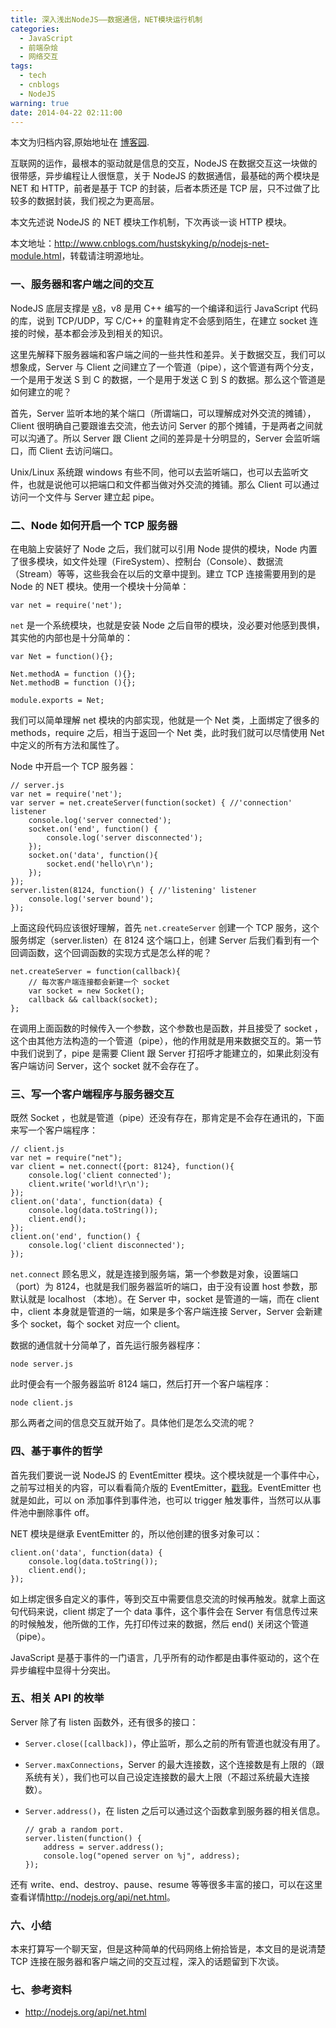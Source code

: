 ```yaml
---
title: 深入浅出NodeJS——数据通信，NET模块运行机制
categories:
  - JavaScript
  - 前端杂烩
  - 网络交互
tags:
  - tech
  - cnblogs
  - NodeJS
warning: true
date: 2014-04-22 02:11:00
---
```


<div class="history-article">本文为归档内容,原始地址在 <a href="http://www.cnblogs.com/hustskyking/archive/2014/04/22/nodejs-net-module.html" target="_blank">博客园</a>.</div>

<p>互联网的运作，最根本的驱动就是信息的交互，NodeJS 在数据交互这一块做的很带感，异步编程让人很惬意，关于 NodeJS 的数据通信，最基础的两个模块是 NET 和 HTTP，前者是基于 TCP 的封装，后者本质还是 TCP 层，只不过做了比较多的数据封装，我们视之为更高层。</p>
<p>本文先述说 NodeJS 的 NET 模块工作机制，下次再谈一谈 HTTP 模块。</p>
<p>本文地址：<a href="http://www.cnblogs.com/hustskyking/p/nodejs-net-module.html">http://www.cnblogs.com/hustskyking/p/nodejs-net-module.html</a>，转载请注明源地址。</p>
<h3>一、服务器和客户端之间的交互</h3>
<p>NodeJS 底层支撑是 <a href="http://en.wikipedia.org/wiki/V8_engine" target="_blank">v8</a>，v8 是用 C++ 编写的一个编译和运行 JavaScript 代码的库，说到 TCP/UDP，写 C/C++ 的童鞋肯定不会感到陌生，在建立 socket 连接的时候，基本都会涉及到相关的知识。</p>
<p>这里先解释下服务器端和客户端之间的一些共性和差异。关于数据交互，我们可以想象成，Server 与 Client 之间建立了一个管道（pipe），这个管道有两个分支，一个是用于发送 S 到 C 的数据，一个是用于发送 C 到 S 的数据。那么这个管道是如何建立的呢？</p>
<p>首先，Server 监听本地的某个端口（所谓端口，可以理解成对外交流的摊铺），Client 很明确自己要跟谁去交流，他去访问 Server 的那个摊铺，于是两者之间就可以沟通了。所以 Server 跟 Client 之间的差异是十分明显的，Server 会监听端口，而 Client 去访问端口。</p>
<p>Unix/Linux 系统跟 windows 有些不同，他可以去监听端口，也可以去监听文件，也就是说他可以把端口和文件都当做对外交流的摊铺。那么 Client 可以通过访问一个文件与 Server 建立起 pipe。</p>
<h3>二、Node 如何开启一个 TCP 服务器</h3>
<p>在电脑上安装好了 Node 之后，我们就可以引用 Node 提供的模块，Node 内置了很多模块，如文件处理（FireSystem）、控制台（Console）、数据流（Stream）等等，这些我会在以后的文章中提到。建立 TCP 连接需要用到的是 Node 的 NET 模块。使用一个模块十分简单：</p>

```
var net = require('net');

```

<p><code>net</code> 是一个系统模块，也就是安装 Node 之后自带的模块，没必要对他感到畏惧，其实他的内部也是十分简单的：</p>

```
var Net = function(){};

Net.methodA = function (){};
Net.methodB = function (){};

module.exports = Net;

```

<p>我们可以简单理解 net 模块的内部实现，他就是一个 Net 类，上面绑定了很多的 methods，require 之后，相当于返回一个 Net 类，此时我们就可以尽情使用 Net 中定义的所有方法和属性了。</p>
<p>Node 中开启一个 TCP 服务器：</p>

```
// server.js
var net = require('net');
var server = net.createServer(function(socket) { //'connection' listener
    console.log('server connected');
    socket.on('end', function() {
        console.log('server disconnected');
    });
    socket.on('data', function(){
        socket.end('hello\r\n');
    });
});
server.listen(8124, function() { //'listening' listener
    console.log('server bound');
});

```

<p>上面这段代码应该很好理解，首先 <code>net.createServer</code> 创建一个 TCP 服务，这个服务绑定（server.listen）在 8124 这个端口上，创建 Server 后我们看到有一个回调函数，这个回调函数的实现方式是怎么样的呢？</p>

```
net.createServer = function(callback){
    // 每次客户端连接都会新建一个 socket
    var socket = new Socket();
    callback && callback(socket);
};

```

<p>在调用上面函数的时候传入一个参数，这个参数也是函数，并且接受了 socket ，这个由其他方法构造的一个管道（pipe），他的作用就是用来数据交互的。第一节中我们说到了，pipe 是需要 Client 跟 Server 打招呼才能建立的，如果此刻没有客户端访问 Server，这个 socket 就不会存在了。</p>
<h3>三、写一个客户端程序与服务器交互</h3>
<p>既然 Socket ，也就是管道（pipe）还没有存在，那肯定是不会存在通讯的，下面来写一个客户端程序：</p>

```
// client.js
var net = require("net");
var client = net.connect({port: 8124}, function(){
    console.log('client connected');
    client.write('world!\r\n');
});
client.on('data', function(data) {
    console.log(data.toString());
    client.end();
});
client.on('end', function() {
    console.log('client disconnected');
});

```

<p><code>net.connect</code> 顾名思义，就是连接到服务端，第一个参数是对象，设置端口（port）为 8124，也就是我们服务器监听的端口，由于没有设置 host 参数，那默认就是 localhost （本地）。在 Server 中，socket 是管道的一端，而在 client 中，client 本身就是管道的一端，如果是多个客户端连接 Server，Server 会新建多个 socket，每个 socket 对应一个 client。</p>
<p>数据的通信就十分简单了，首先运行服务器程序：</p>

```
node server.js

```

<p>此时便会有一个服务器监听 8124 端口，然后打开一个客户端程序：</p>

```
node client.js

```

<p>那么两者之间的信息交互就开始了。具体他们是怎么交流的呢？</p>
<h3>四、基于事件的哲学</h3>
<p>首先我们要说一说 NodeJS 的 EventEmitter 模块。这个模块就是一个事件中心，之前写过相关的内容，可以看看简介版的 EventEmitter，<a href="http://www.cnblogs.com/hustskyking/p/how-to-achieve-loading-module.html#p-2" target="_blank">戳我</a>。EventEmitter 也就是如此，可以 on 添加事件到事件池，也可以 trigger 触发事件，当然可以从事件池中删除事件 off。</p>
<p>NET 模块是继承 EventEmitter 的，所以他创建的很多对象可以：</p>

```
client.on('data', function(data) {
    console.log(data.toString());
    client.end();
});

```

<p>如上绑定很多自定义的事件，等到交互中需要信息交流的时候再触发。就拿上面这句代码来说，client 绑定了一个 data 事件，这个事件会在 Server 有信息传过来的时候触发，他所做的工作，先打印传过来的数据，然后 end() 关闭这个管道（pipe）。</p>
<p>JavaScript 是基于事件的一门语言，几乎所有的动作都是由事件驱动的，这个在异步编程中显得十分突出。</p>
<h3>五、相关 API 的枚举</h3>
<p>Server 除了有 listen 函数外，还有很多的接口：</p>
<ul>
<li><code>Server.close([callback])</code>，停止监听，那么之前的所有管道也就没有用了。</li>
<li>
<p><code>Server.maxConnections</code>，Server 的最大连接数，这个连接数是有上限的（跟系统有关），我们也可以自己设定连接数的最大上限（不超过系统最大连接数）。</p>
</li>
<li>
<p><code>Server.address()</code>，在 listen 之后可以通过这个函数拿到服务器的相关信息。</p>

```
// grab a random port. 
server.listen(function() {
    address = server.address();
    console.log("opened server on %j", address);
});

```

</li>
</ul>
<p>还有 write、end、destroy、pause、resume 等等很多丰富的接口，可以在这里查看详情<a href="http://nodejs.org/api/net.html" target="_blank">http://nodejs.org/api/net.html</a>。</p>
<h3>六、小结</h3>
<p>本来打算写一个聊天室，但是这种简单的代码网络上俯拾皆是，本文目的是说清楚 TCP 连接在服务器和客户端之间的交互过程，深入的话题留到下次谈。</p>
<h3>七、参考资料</h3>
<ul>
<li><a href="http://nodejs.org/api/net.html" target="_blank">http://nodejs.org/api/net.html</a></li>
</ul>

